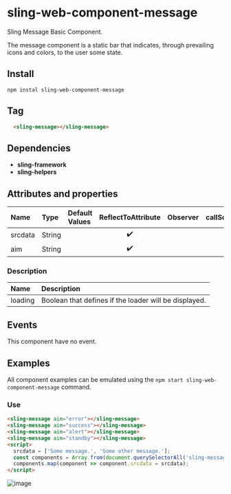 # sling-web-component-message

Sling Message Basic Component.

The message component is a static bar that indicates, through prevailing icons and colors, to the user some state.

## Install

```
npm instal sling-web-component-message
```

## Tag

```HTML
  <sling-message></sling-message>
```

## Dependencies

* **sling-framework**
* **sling-helpers**

## Attributes and properties

|Name|Type|Default Values|ReflectToAttribute|Observer|callSdk|
|:--|:--|:--|:--:|:--|:--:|
|srcdata|String||:heavy_check_mark:|
|aim|String||:heavy_check_mark:|

### Description

|Name|Description|
|:---|:---|
|loading |Boolean that defines if the loader will be displayed.|

## Events

This component have no event.

## Examples

All component examples can be emulated using the `npm start sling-web-component-message` command.

### Use

```HTML
<sling-message aim="error"></sling-message>
<sling-message aim="success"></sling-message>
<sling-message aim="alert"></sling-message>
<sling-message aim="standby"></sling-message>
<script>
  srcdata = ['Some message.', 'Some other message.'];
  const components = Array.from(document.querySelectorAll('sling-message'));
  components.map(component => component.srcdata = srcdata);
</script>
```

![image](https://user-images.githubusercontent.com/22959060/45894417-a8dad500-bda4-11e8-83b5-afa3df2e8d00.png)
